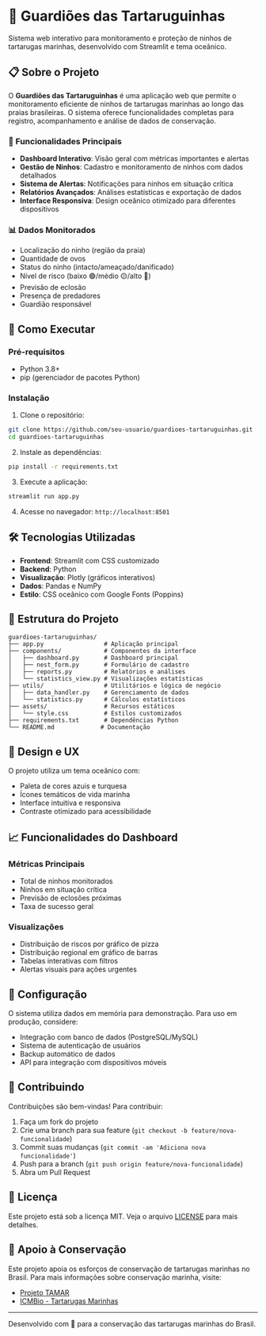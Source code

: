 # 🐢 Guardiões das Tartaruguinhas

Sistema web interativo para monitoramento e proteção de ninhos de tartarugas marinhas, desenvolvido com Streamlit e tema oceânico.

## 📋 Sobre o Projeto

O **Guardiões das Tartaruguinhas** é uma aplicação web que permite o monitoramento eficiente de ninhos de tartarugas marinhas ao longo das praias brasileiras. O sistema oferece funcionalidades completas para registro, acompanhamento e análise de dados de conservação.

### 🎯 Funcionalidades Principais

- **Dashboard Interativo**: Visão geral com métricas importantes e alertas
- **Gestão de Ninhos**: Cadastro e monitoramento de ninhos com dados detalhados
- **Sistema de Alertas**: Notificações para ninhos em situação crítica
- **Relatórios Avançados**: Análises estatísticas e exportação de dados
- **Interface Responsiva**: Design oceânico otimizado para diferentes dispositivos

### 📊 Dados Monitorados

- Localização do ninho (região da praia)
- Quantidade de ovos
- Status do ninho (intacto/ameaçado/danificado)
- Nível de risco (baixo 🟢/médio 🟡/alto 🔴)
- Previsão de eclosão
- Presença de predadores
- Guardião responsável

## 🚀 Como Executar

### Pré-requisitos

- Python 3.8+
- pip (gerenciador de pacotes Python)

### Instalação

1. Clone o repositório:
```bash
git clone https://github.com/seu-usuario/guardioes-tartaruguinhas.git
cd guardioes-tartaruguinhas
```

2. Instale as dependências:
```bash
pip install -r requirements.txt
```

3. Execute a aplicação:
```bash
streamlit run app.py
```

4. Acesse no navegador: `http://localhost:8501`

## 🛠️ Tecnologias Utilizadas

- **Frontend**: Streamlit com CSS customizado
- **Backend**: Python
- **Visualização**: Plotly (gráficos interativos)
- **Dados**: Pandas e NumPy
- **Estilo**: CSS oceânico com Google Fonts (Poppins)

## 📁 Estrutura do Projeto

```
guardioes-tartaruguinhas/
├── app.py                 # Aplicação principal
├── components/            # Componentes da interface
│   ├── dashboard.py       # Dashboard principal
│   ├── nest_form.py       # Formulário de cadastro
│   ├── reports.py         # Relatórios e análises
│   └── statistics_view.py # Visualizações estatísticas
├── utils/                 # Utilitários e lógica de negócio
│   ├── data_handler.py    # Gerenciamento de dados
│   └── statistics.py      # Cálculos estatísticos
├── assets/                # Recursos estáticos
│   └── style.css          # Estilos customizados
├── requirements.txt       # Dependências Python
└── README.md             # Documentação
```

## 🎨 Design e UX

O projeto utiliza um tema oceânico com:
- Paleta de cores azuis e turquesa
- Ícones temáticos de vida marinha
- Interface intuitiva e responsiva
- Contraste otimizado para acessibilidade

## 📈 Funcionalidades do Dashboard

### Métricas Principais
- Total de ninhos monitorados
- Ninhos em situação crítica
- Previsão de eclosões próximas
- Taxa de sucesso geral

### Visualizações
- Distribuição de riscos por gráfico de pizza
- Distribuição regional em gráfico de barras
- Tabelas interativas com filtros
- Alertas visuais para ações urgentes

## 🔧 Configuração

O sistema utiliza dados em memória para demonstração. Para uso em produção, considere:

- Integração com banco de dados (PostgreSQL/MySQL)
- Sistema de autenticação de usuários
- Backup automático de dados
- API para integração com dispositivos móveis

## 🌊 Contribuindo

Contribuições são bem-vindas! Para contribuir:

1. Faça um fork do projeto
2. Crie uma branch para sua feature (`git checkout -b feature/nova-funcionalidade`)
3. Commit suas mudanças (`git commit -am 'Adiciona nova funcionalidade'`)
4. Push para a branch (`git push origin feature/nova-funcionalidade`)
5. Abra um Pull Request

## 📝 Licença

Este projeto está sob a licença MIT. Veja o arquivo [LICENSE](LICENSE) para mais detalhes.

## 🤝 Apoio à Conservação

Este projeto apoia os esforços de conservação de tartarugas marinhas no Brasil. Para mais informações sobre conservação marinha, visite:

- [Projeto TAMAR](http://www.tamar.org.br/)
- [ICMBio - Tartarugas Marinhas](https://www.icmbio.gov.br/portal/faunabrasileira/lista-de-especies/7026-tartarugas-marinhas)

---

Desenvolvido com 💙 para a conservação das tartarugas marinhas do Brasil.